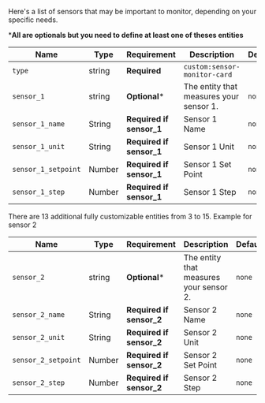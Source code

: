   Here's a list of sensors that may be important to monitor, depending on your specific needs. 

  ***All are optionals but you need to define at least one of theses entities**
  
| Name | Type | Requirement | Description | Default |
| -------------- | ----------- | ------------ | ------------------------------------------------ | --------------------------------------------------------------------------------------------------------------------------------------------------------------------------------------------------------------------------------------------------------------------------------------------------------------------------------------------- |
| `type` | string | **Required** | `custom:sensor-monitor-card` ||
| `sensor_1` | string | **Optional*** | The entity that measures your sensor 1. |`none`|
| `sensor_1_name` | String | **Required if sensor_1** | Sensor 1 Name  |`none`|
| `sensor_1_unit` | String | **Required if sensor_1** | Sensor 1 Unit  |`none`|
| `sensor_1_setpoint` | Number | **Required if sensor_1** | Sensor 1 Set Point |`none`|
| `sensor_1_step` | Number | **Required if sensor_1** | Sensor 1 Step |`none`|

There are 13 additional fully customizable entities from 3 to 15.
Example for sensor 2

| Name | Type | Requirement | Description | Default |
| -------------- | ----------- | ------------ | ------------------------------------------------ | --------------------------------------------------------------------------------------------------------------------------------------------------------------------------------------------------------------------------------------------------------------------------------------------------------------------------------------------- |
| `sensor_2` | string | **Optional*** | The entity that measures your sensor 2. |`none`|
| `sensor_2_name` | String | **Required if sensor_2** | Sensor 2 Name  |`none`|
| `sensor_2_unit` | String | **Required if sensor_2** | Sensor 2 Unit  |`none`|
| `sensor_2_setpoint` | Number | **Required if sensor_2** | Sensor 2 Set Point |`none`|
| `sensor_2_step` | Number | **Required if sensor_2** | Sensor 2 Step |`none`|

